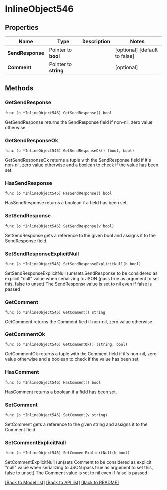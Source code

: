 # InlineObject546

## Properties

Name | Type | Description | Notes
------------ | ------------- | ------------- | -------------
**SendResponse** | Pointer to **bool** |  | [optional] [default to false]
**Comment** | Pointer to **string** |  | [optional] 

## Methods

### GetSendResponse

`func (o *InlineObject546) GetSendResponse() bool`

GetSendResponse returns the SendResponse field if non-nil, zero value otherwise.

### GetSendResponseOk

`func (o *InlineObject546) GetSendResponseOk() (bool, bool)`

GetSendResponseOk returns a tuple with the SendResponse field if it's non-nil, zero value otherwise
and a boolean to check if the value has been set.

### HasSendResponse

`func (o *InlineObject546) HasSendResponse() bool`

HasSendResponse returns a boolean if a field has been set.

### SetSendResponse

`func (o *InlineObject546) SetSendResponse(v bool)`

SetSendResponse gets a reference to the given bool and assigns it to the SendResponse field.

### SetSendResponseExplicitNull

`func (o *InlineObject546) SetSendResponseExplicitNull(b bool)`

SetSendResponseExplicitNull (un)sets SendResponse to be considered as explicit "null" value
when serializing to JSON (pass true as argument to set this, false to unset)
The SendResponse value is set to nil even if false is passed
### GetComment

`func (o *InlineObject546) GetComment() string`

GetComment returns the Comment field if non-nil, zero value otherwise.

### GetCommentOk

`func (o *InlineObject546) GetCommentOk() (string, bool)`

GetCommentOk returns a tuple with the Comment field if it's non-nil, zero value otherwise
and a boolean to check if the value has been set.

### HasComment

`func (o *InlineObject546) HasComment() bool`

HasComment returns a boolean if a field has been set.

### SetComment

`func (o *InlineObject546) SetComment(v string)`

SetComment gets a reference to the given string and assigns it to the Comment field.

### SetCommentExplicitNull

`func (o *InlineObject546) SetCommentExplicitNull(b bool)`

SetCommentExplicitNull (un)sets Comment to be considered as explicit "null" value
when serializing to JSON (pass true as argument to set this, false to unset)
The Comment value is set to nil even if false is passed

[[Back to Model list]](../README.md#documentation-for-models) [[Back to API list]](../README.md#documentation-for-api-endpoints) [[Back to README]](../README.md)


